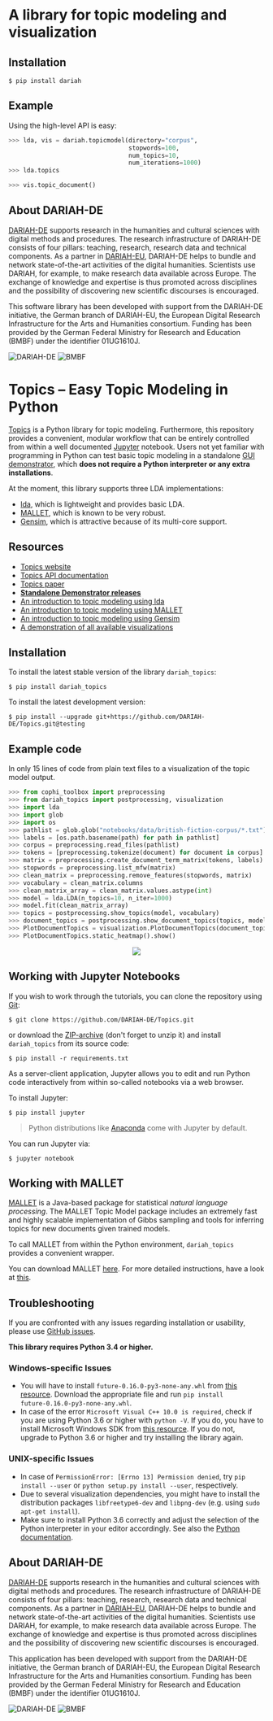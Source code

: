 # A library for topic modeling and visualization


## Installation
```
$ pip install dariah
```


## Example

Using the high-level API is easy:

```python
>>> lda, vis = dariah.topicmodel(directory="corpus",
                                 stopwords=100,
                                 num_topics=10,
                                 num_iterations=1000)
>>> lda.topics

>>> vis.topic_document()
```


## About DARIAH-DE
[DARIAH-DE](https://de.dariah.eu) supports research in the humanities and cultural sciences with digital methods and procedures. The research infrastructure of DARIAH-DE consists of four pillars: teaching, research, research data and technical components. As a partner in [DARIAH-EU](http://dariah.eu/), DARIAH-DE helps to bundle and network state-of-the-art activities of the digital humanities. Scientists use DARIAH, for example, to make research data available across Europe. The exchange of knowledge and expertise is thus promoted across disciplines and the possibility of discovering new scientific discourses is encouraged.

This software library has been developed with support from the DARIAH-DE initiative, the German branch of DARIAH-EU, the European Digital Research Infrastructure for the Arts and Humanities consortium. Funding has been provided by the German Federal Ministry for Research and Education (BMBF) under the identifier 01UG1610J.

![DARIAH-DE](docs/images/dariah-de_logo.png)
![BMBF](docs/images/bmbf_logo.png)







# Topics – Easy Topic Modeling in Python
[Topics](https://dariah-de.github.io/Topics/) is a Python library for topic modeling. Furthermore, this repository provides a convenient, modular workflow that can be entirely controlled from within a well documented [Jupyter](http://jupyter.org/) notebook. Users not yet familiar with programming in Python can test basic topic modeling in a standalone [GUI demonstrator](https://dariah-de.github.io/TopicsExplorer/), which **does not require a Python interpreter or any extra installations**.

At the moment, this library supports three LDA implementations:
* [lda](http://pythonhosted.org/lda/index.html), which is lightweight and provides basic LDA.
* [MALLET](http://mallet.cs.umass.edu/), which is known to be very robust.
* [Gensim](https://radimrehurek.com/gensim/), which is attractive because of its multi-core support.

## Resources
* [Topics website](https://dariah-de.github.io/Topics/)
* [Topics API documentation](https://dariah-de.github.io/Topics/docs/gen/modules.html)
* [Topics paper](https://dh2017.adho.org/abstracts/411/411.pdf)
* **[Standalone Demonstrator releases](https://github.com/DARIAH-DE/TopicsExplorer/releases/latest)**
* [An introduction to topic modeling using lda](notebooks/IntroducingLda.ipynb)
* [An introduction to topic modeling using MALLET](notebooks/IntroducingMallet.ipynb)
* [An introduction to topic modeling using Gensim](notebooks/IntroducingGensim.ipynb)
* [A demonstration of all available visualizations](notebooks/Visualization.ipynb)

## Installation
To install the latest stable version of the library `dariah_topics`:

```
$ pip install dariah_topics
```

To install the latest development version:

```
$ pip install --upgrade git+https://github.com/DARIAH-DE/Topics.git@testing
```

## Example code
In only 15 lines of code from plain text files to a visualization of the topic model output.

```python
>>> from cophi_toolbox import preprocessing
>>> from dariah_topics import postprocessing, visualization
>>> import lda
>>> import glob
>>> import os
>>> pathlist = glob.glob("notebooks/data/british-fiction-corpus/*.txt")
>>> labels = [os.path.basename(path) for path in pathlist]
>>> corpus = preprocessing.read_files(pathlist)
>>> tokens = [preprocessing.tokenize(document) for document in corpus]
>>> matrix = preprocessing.create_document_term_matrix(tokens, labels)
>>> stopwords = preprocessing.list_mfw(matrix)
>>> clean_matrix = preprocessing.remove_features(stopwords, matrix)
>>> vocabulary = clean_matrix.columns
>>> clean_matrix_array = clean_matrix.values.astype(int)
>>> model = lda.LDA(n_topics=10, n_iter=1000)
>>> model.fit(clean_matrix_array)
>>> topics = postprocessing.show_topics(model, vocabulary)
>>> document_topics = postprocessing.show_document_topics(topics, model, labels)
>>> PlotDocumentTopics = visualization.PlotDocumentTopics(document_topics)
>>> PlotDocumentTopics.static_heatmap().show()
```
<p align="center">
  <img src="docs/images/heatmap.png"/>
</p>

## Working with Jupyter Notebooks
If you wish to work through the tutorials, you can clone the repository using [Git](https://git-scm.com/book/en/v2/Getting-Started-Installing-Git):

```
$ git clone https://github.com/DARIAH-DE/Topics.git
```

or download the [ZIP-archive](https://github.com/DARIAH-DE/Topics/archive/master.zip) (don't forget to unzip it) and install `dariah_topics` from its source code:

```
$ pip install -r requirements.txt
```

As a server-client application, Jupyter allows you to edit and run Python code interactively from within so-called notebooks via a web browser.

To install Jupyter:

```
$ pip install jupyter
```

> Python distributions like [Anaconda](https://anaconda.org/anaconda/python) come with Jupyter by default.

You can run Jupyter via:

```
$ jupyter notebook
```

## Working with MALLET
[MALLET](http://mallet.cs.umass.edu) is a Java-based package for statistical *natural language processing*. The MALLET Topic Model package includes an extremely fast and highly scalable implementation of Gibbs sampling and tools for inferring topics for new documents given trained models.

To call MALLET from within the Python environment, `dariah_topics` provides a convenient wrapper.

You can download MALLET [here](http://mallet.cs.umass.edu/download.php). For more detailed instructions, have a look at [this](http://programminghistorian.org/lessons/topic-modeling-and-mallet).

## Troubleshooting
If you are confronted with any issues regarding installation or usability, please use [GitHub issues](https://github.com/DARIAH-DE/Topics/issues).

**This library requires Python 3.4 or higher.**

### Windows-specific Issues
* You will have to install `future‑0.16.0‑py3‑none‑any.whl` from [this resource](http://www.lfd.uci.edu/~gohlke/pythonlibs/). Download the appropriate file and run `pip install future‑0.16.0‑py3‑none‑any.whl`.
* In case of the error `Microsoft Visual C++ 10.0 is required`, check if you are using Python 3.6 or higher with `python -V`. If you do, you have to install Microsoft Windows SDK from [this resource](https://developer.microsoft.com/de-de/windows/downloads/windows-10-sdk). If you do not, upgrade to Python 3.6 or higher and try installing the library again.

### UNIX-specific Issues
* In case of `PermissionError: [Errno 13] Permission denied`, try `pip install --user` or `python setup.py install --user`, respectively.
* Due to several visualization dependencies, you might have to install the distribution packages `libfreetype6-dev` and `libpng-dev` (e.g. using `sudo apt-get install`).
* Make sure to install Python 3.6 correctly and adjust the selection of the Python interpreter in your editor accordingly. See also the [Python documentation](https://docs.python.org/3/using/mac.html).


## About DARIAH-DE
[DARIAH-DE](https://de.dariah.eu) supports research in the humanities and cultural sciences with digital methods and procedures. The research infrastructure of DARIAH-DE consists of four pillars: teaching, research, research data and technical components. As a partner in [DARIAH-EU](http://dariah.eu/), DARIAH-DE helps to bundle and network state-of-the-art activities of the digital humanities. Scientists use DARIAH, for example, to make research data available across Europe. The exchange of knowledge and expertise is thus promoted across disciplines and the possibility of discovering new scientific discourses is encouraged.

This application has been developed with support from the DARIAH-DE initiative, the German branch of DARIAH-EU, the European Digital Research Infrastructure for the Arts and Humanities consortium. Funding has been provided by the German Federal Ministry for Research and Education (BMBF) under the identifier 01UG1610J.

![DARIAH-DE](docs/images/dariah-de_logo.png)
![BMBF](docs/images/bmbf_logo.png)
